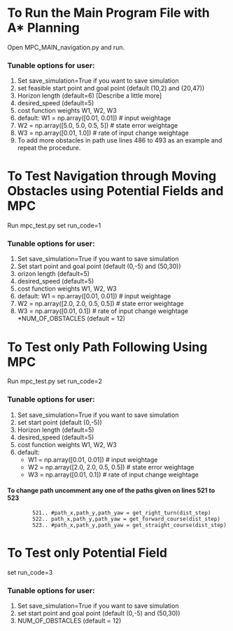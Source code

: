 # To Run the Main Program File with A* Planning
Open MPC_MAIN_navigation.py and run.
	
### Tunable options for user:
1. Set save_simulation=True if you want to save simulation
2. set feasible start point and goal point (default (10,2) and (20,47))	
3. Horizon length (default=6) [Describe a little more]
4. desired_speed (default=5)
5. cost function weights W1, W2, W3 
6. default: W1 = np.array([0.01, 0.01])  # input weightage
7. W2 = np.array([5.0, 5.0, 0.5, 5])  # state error weightage
8. W3 = np.array([0.01, 1.0])  # rate of input change weightage
9. To add more obstacles in path use lines 486 to 493 as an example and repeat the procedure.



# To Test Navigation through Moving Obstacles using Potential Fields and MPC 
Run mpc_test.py set run_code=1

### Tunable  options for user:
1. Set save_simulation=True if you want to save simulation
2. Set start point and goal point (default (0,-5) and (50,30))	
3. orizon length (default=5)
4. desired_speed (default=5)
5. cost function weights W1, W2, W3 
6. default: W1 = np.array([0.01, 0.01])  # input weightage
7. W2 = np.array([2.0, 2.0, 0.5, 0.5])  # state error weightage
8. W3 = np.array([0.01, 0.1])  # rate of input change weightage
	*NUM_OF_OBSTACLES (default = 12)

# To Test only Path Following Using MPC
Run mpc_test.py set run_code=2
	
### Tunable  options for user:
1. Set save_simulation=True if you want to save simulation
2. set start point (default (0,-5))	
3. Horizon length (default=5)
4. desired_speed (default=5)
5. cost function weights W1, W2, W3 
6. default: 
    * W1 = np.array([0.01, 0.01])  # input weightage
    *  W2 = np.array([2.0, 2.0, 0.5, 0.5])  # state error weightage
	*  W3 = np.array([0.01, 0.1])  # rate of input change weightage

#### To change path uncomment any one of the paths given on lines 521 to 523		
		    521.. #path_x,path_y,path_yaw = get_right_turn(dist_step)
    		522.. path_x,path_y,path_yaw = get_forward_course(dist_step)
    		523.. #path_x,path_y,path_yaw = get_straight_course(dist_step)

 
# To Test only Potential Field 
set run_code=3
	
### Tunable  options for user:

1. Set save_simulation=True if you want to save simulation
2. set start point and goal point (default (0,-5) and (50,30))	
3. NUM_OF_OBSTACLES (default = 12)
